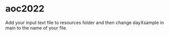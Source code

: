 # aoc2022
Add your input text file to resources folder and then change dayXsample in main to the name of your file.